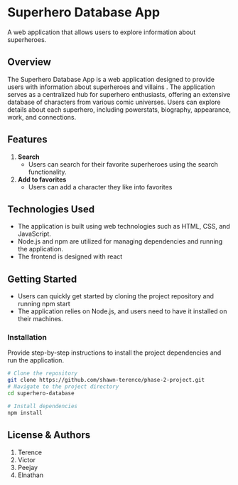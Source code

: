 # Superhero Database App

A web application that allows users to explore information about superheroes.


## Overview

The Superhero Database App is a web application designed to provide users with  information about superheroes and villains . The application serves as a centralized hub for superhero enthusiasts, offering an extensive database of characters from various comic universes. Users can explore details about each superhero, including powerstats, biography, appearance, work, and connections.

## Features

1. **Search**
   - Users can search for their favorite superheroes using the search functionality.
2. **Add to favorites**
   - Users can add a character they like into favorites

## Technologies Used
 - The application is built using web technologies such as HTML, CSS, and JavaScript.
- Node.js and npm are utilized for managing dependencies and running the application.
- The frontend is designed with react


## Getting Started
- Users can quickly get started by cloning the project repository and running npm start
- The application relies on Node.js, and users need to have it installed on their machines.

### Installation

Provide step-by-step instructions to install the project dependencies and run the application.

```bash
# Clone the repository
git clone https://github.com/shawn-terence/phase-2-project.git
# Navigate to the project directory
cd superhero-database

# Install dependencies
npm install

```
## License & Authors
1. Terence
2. Victor
3. Peejay
4. Elnathan
